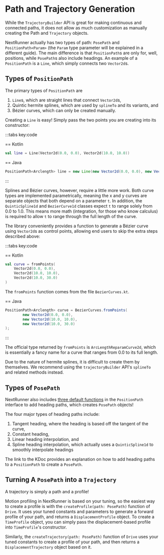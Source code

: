 # Path and Trajectory Generation

While the `TrajectoryBuilder` API is great for making continuous and connected paths, 
it does not allow as much customization as manually creating the Path
and `Trajectory` objects.

NextRunner actually has two types of path: `PosePath` and `PositionPath<Param>`
(the `Param` type parameter will be explained in a different guide).
The main difference is that `PositionPath`s are only for, well,
positions, while `PosePath`s also include headings. 
An example of a `PositionPath` is a `Line`, 
which simply connects two `Vector2d`s.

## Types of `PositionPath`

The primary types of `PositionPath` are
1. `Line`s, which are straight lines that connect `Vector2d`s,
2. Quintic hermite splines, which are used by `splineTo` and its variants, and
3. Bézier curves, which can only be created manually.

Creating a `Line` is easy! 
Simply pass the two points you are creating into its constructor:

:::tabs key:code

== Kotlin

```kotlin 
val line = Line(Vector2d(0.0, 0.0), Vector2d(10.0, 10.0))
```

== Java

```java
PositionPath<Arclength> line = new Line(new Vector2d(0.0, 0.0), new Vector2d(10.0, 10.0));
```

:::

Splines and Bézier curves, however, require a little more work.
Both curve types are implemented parametrically, 
meaning the x and y curves are separate objects that both depend on a parameter `t`.
In addition, the `QuinticSpline1d` and `BezierCurve1d` classes
expect `t` to range solely from 0.0 to 1.0.
This means more math (integration, for those who know calculus) 
is required to allow `t` to range through the full length of the curve.

The library conveniently provides a function to generate a Bézier curve 
using `Vector2d`s as control points, 
allowing end users to skip the extra steps described above:

:::tabs key:code

== Kotlin

```kotlin 
val curve = fromPoints(
    Vector2d(0.0, 0.0),
    Vector2d(10.0, 10.0),
    Vector2d(10.0, 30.0)
)
```

The `fromPoints` function comes from the file `BezierCurves.kt`.

== Java

```java
PositionPath<Arclength> curve = BezierCurves.fromPoints(
        new Vector2d(0.0, 0.0),
        new Vector2d(10.0, 10.0),
        new Vector2d(10.0, 30.0)
);
```

:::

The official type returned by `fromPoints` is `ArcLengthReparamCurve2d`,
which is essentially a fancy name for a curve that ranges from 0.0 to its full length.

Due to the nature of hermite splines, 
it is difficult to create them by themselves.
We recommend using the `trajectoryBuilder` API's
`splineTo` and related methods instead.

## Types of `PosePath`

NextRunner also includes [three default functions](http://rr.zharel.me/core/com.acmerobotics.roadrunner.paths/-position-path/index.html#1182961430%2FFunctions%2F-431355489)
in the `PositionPath` interface to add heading paths,
which creates `PosePath` objects!

The four major types of heading paths include:
1. Tangent heading, where the heading is based off the tangent of the curve,
2. Constant heading,
3. Linear heading interpolation, and
4. Spline heading interpolation, which actually uses a `QuinticSpline1d` to smoothly interpolate headings

The link to the KDoc provides an explanation on how to add heading paths 
to a `PositionPath` to create a `PosePath`.

## Turning A `PosePath` into a `Trajectory`

A trajectory is simply a path and a profile!

Motion profiling in NextRunner is based on your tuning,
so the easiest way to create a profile is with the `createProfile(path: PosePath)` 
function of `Drive`. 
It uses your tuned constants and parameters to generate a forward profile of your path,
and returns a `DisplacementProfile` object.
To create a `TimeProfile` object, you can simply pass the displacement-based profile
into `TimeProfile`'s constructor.

Similarly, the `createTrajectory(path: PosePath)` function of `Drive` uses your
tuned constants to create a profile of your path, and then returns a `DisplacementTrajectory` object based on it.

